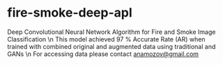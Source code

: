 # fire-smoke-deep-apl
Deep Convolutional Neural Network Algorithm for Fire and Smoke Image Classification \n
This model achieved 97 % Accurate Rate (AR) when trained with combined original and augmented data using traditional and GANs \n
For accessing data please contact anamozov@gmail.com
